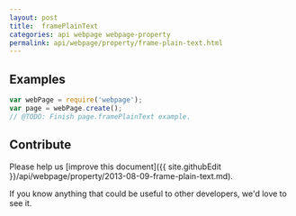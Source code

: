 ```yaml
---
layout: post
title:  framePlainText
categories: api webpage webpage-property
permalink: api/webpage/property/frame-plain-text.html
---
```


## Examples

```javascript
var webPage = require('webpage');
var page = webPage.create();
// @TODO: Finish page.framePlainText example.
```

## Contribute

Please help us [improve this document]({{ site.githubEdit }}/api/webpage/property/2013-08-09-frame-plain-text.md).

If you know anything that could be useful to other developers, we'd love to see it.


